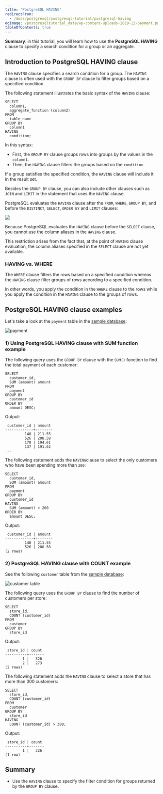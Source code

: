 ```yaml
---
title: 'PostgreSQL HAVING'
redirectFrom:
  - /docs/postgresql/postgresql-tutorial/postgresql-having
ogImage: /postgresqltutorial_data/wp-content-uploads-2019-12-payment.png
tableOfContents: true
---
```


**Summary**: in this tutorial, you will learn how to use the **PostgreSQL HAVING** clause to specify a search condition for a group or an aggregate.

## Introduction to PostgreSQL HAVING clause

The `HAVING` clause specifies a search condition for a group. The `HAVING` clause is often used with the `GROUP BY` clause to filter groups based on a specified condition.

The following statement illustrates the basic syntax of the `HAVING` clause:

```
SELECT
  column1,
  aggregate_function (column2)
FROM
  table_name
GROUP BY
  column1
HAVING
  condition;
```

In this syntax:

- First, the `GROUP BY` clause groups rows into groups by the values in the `column1`.
- Then, the `HAVING` clause filters the groups based on the `condition`.

If a group satisfies the specified condition, the `HAVING` clause will include it in the result set.

Besides the `GROUP BY` clause, you can also include other clauses such as `JOIN` and `LIMIT` in the statement that uses the `HAVING` clause.

PostgreSQL evaluates the `HAVING` clause after the `FROM`, `WHERE`, `GROUP BY`, and before the `DISTINCT`, `SELECT`, `ORDER BY` and `LIMIT` clauses:

![](/postgresqltutorial_data/postgresql-having.svg)

Because PostgreSQL evaluates the `HAVING` clause before the `SELECT` clause, you cannot use the column aliases in the `HAVING` clause.

This restriction arises from the fact that, at the point of `HAVING` clause evaluation, the column aliases specified in the `SELECT` clause are not yet available.

### HAVING vs. WHERE

The `WHERE` clause filters the rows based on a specified condition whereas the `HAVING` clause filter groups of rows according to a specified condition.

In other words, you apply the condition in the `WHERE` clause to the rows while you apply the condition in the `HAVING` clause to the groups of rows.

## PostgreSQL HAVING clause examples

Let's take a look at the `payment` table in the [sample database](/docs/postgresql/postgresql-getting-started/postgresql-sample-database):

![payment](/postgresqltutorial_data/wp-content-uploads-2019-12-payment.png)

### 1) Using PostgreSQL HAVING clause with SUM function example

The following query uses the `GROUP BY` clause with the `SUM()` function to find the total payment of each customer:

```
SELECT
  customer_id,
  SUM (amount) amount
FROM
  payment
GROUP BY
  customer_id
ORDER BY
  amount DESC;
```

Output:

```
 customer_id | amount
-------------+--------
         148 | 211.55
         526 | 208.58
         178 | 194.61
         137 | 191.62
...
```

The following statement adds the `HAVING`clause to select the only customers who have been spending more than `200`:

```
SELECT
  customer_id,
  SUM (amount) amount
FROM
  payment
GROUP BY
  customer_id
HAVING
  SUM (amount) > 200
ORDER BY
  amount DESC;
```

Output:

```
 customer_id | amount
-------------+--------
         148 | 211.55
         526 | 208.58
(2 rows)
```

### 2) PostgreSQL HAVING clause with COUNT example

See the following `customer` table from the [sample database](https://www.postgresqltutorial.com/postgresql-getting-started/postgresql-sample-database/):

![customer table](/postgresqltutorial_data/wp-content-uploads-2013-05-customer-table.png)

The following query uses the `GROUP BY` clause to find the number of customers per store:

```
SELECT
  store_id,
  COUNT (customer_id)
FROM
  customer
GROUP BY
  store_id
```

Output:

```
 store_id | count
----------+-------
        1 |   326
        2 |   273
(2 rows)
```

The following statement adds the `HAVING` clause to select a store that has more than 300 customers:

```
SELECT
  store_id,
  COUNT (customer_id)
FROM
  customer
GROUP BY
  store_id
HAVING
  COUNT (customer_id) > 300;
```

Output:

```
 store_id | count
----------+-------
        1 |   326
(1 row)
```

## Summary

- Use the `HAVING` clause to specify the filter condition for groups returned by the `GROUP BY` clause.
